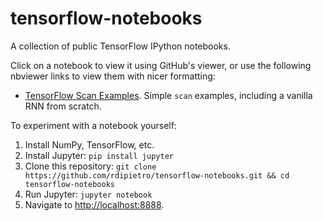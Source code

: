 # tensorflow-notebooks

A collection of public TensorFlow IPython notebooks.

Click on a notebook to view it using GitHub's viewer,
or use the following nbviewer links to view them
with nicer formatting:

- [TensorFlow Scan Examples](https://nbviewer.jupyter.org/github/rdipietro/tensorflow-notebooks/blob/master/tensorflow_scan_examples/tensorflow_scan_examples.ipynb). Simple `scan` examples, including a vanilla RNN from scratch.

To experiment with a notebook yourself:

1. Install NumPy, TensorFlow, etc.
2. Install Jupyter: `pip install jupyter`
3. Clone this repository: `git clone https://github.com/rdipietro/tensorflow-notebooks.git && cd tensorflow-notebooks`
4. Run Jupyter: `jupyter notebook`
5. Navigate to [http://localhost:8888](http://localhost:8888).

